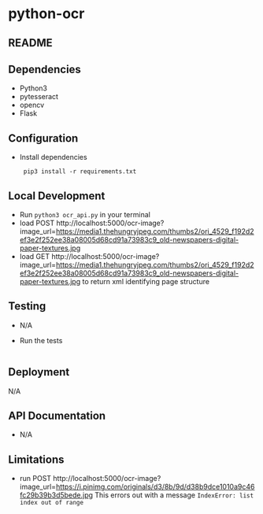 # python-ocr

## README

## Dependencies

- Python3
- pytesseract
- opencv
- Flask

## Configuration

- Install dependencies

  ```
   pip3 install -r requirements.txt
  ```

## Local Development

- Run `python3 ocr_api.py` in your terminal
- load POST http://localhost:5000/ocr-image?image_url=https://media1.thehungryjpeg.com/thumbs2/ori_4529_f192d2ef3e2f252ee38a08005d68cd91a73983c9_old-newspapers-digital-paper-textures.jpg
- load GET http://localhost:5000/ocr-image?image_url=https://media1.thehungryjpeg.com/thumbs2/ori_4529_f192d2ef3e2f252ee38a08005d68cd91a73983c9_old-newspapers-digital-paper-textures.jpg to return xml identifying page structure

## Testing

- N/A

- Run the tests

  ```
  
  ```

## Deployment

N/A

## API Documentation
 - N/A


## Limitations
 - run POST http://localhost:5000/ocr-image?image_url=https://i.pinimg.com/originals/d3/8b/9d/d38b9dce1010a9c46fc29b39b3d5bede.jpg
 This errors out with a message `IndexError: list index out of range`